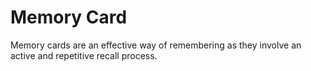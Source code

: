 # Memory Card
Memory cards are an effective way of remembering as they involve an active and repetitive recall process.
